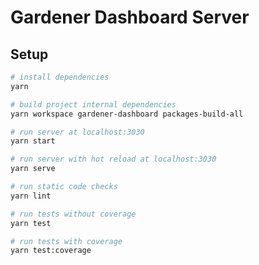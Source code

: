 Gardener Dashboard Server
=======================

Setup
----------------

``` bash
# install dependencies
yarn

# build project internal dependencies
yarn workspace gardener-dashboard packages-build-all

# run server at localhost:3030
yarn start

# run server with hot reload at localhost:3030
yarn serve

# run static code checks
yarn lint

# run tests without coverage
yarn test

# run tests with coverage
yarn test:coverage

```
